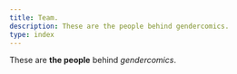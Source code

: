 ```yaml
---
title: Team.
description: These are the people behind gendercomics.
type: index
---
```


These are **the people** behind _gendercomics_.
